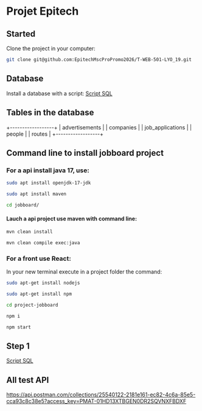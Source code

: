 # Projet Epitech

## Started
Clone the project in your computer:
```bash
git clone git@github.com:EpitechMscProPromo2026/T-WEB-501-LYO_19.git
```

## Database

Install a database with a script:
[Script SQL](script.sql)

## Tables in the database
+------------------+
| advertisements   |
| companies        |
| job_applications |
| people           |
| routes           |
+------------------+

## Command line to install jobboard project
### For a api install java 17, use:

```bash
sudo apt install openjdk-17-jdk

sudo apt install maven

cd jobboard/

```

#### Lauch a api project use maven with command line:
```bash
mvn clean install

mvn clean compile exec:java
```

### For a front use React:

In your new terminal execute in a project folder the command:

```bash
sudo apt-get install nodejs

sudo apt-get install npm

cd project-jobboard

npm i

npm start
```

## Step 1
[Script SQL](script.sql)

## All test API
https://api.postman.com/collections/25540122-2181e161-ec82-4c6a-85e5-cca93c8c38e5?access_key=PMAT-01HD13XTBGEN0DR2SQVNXFBDXF
